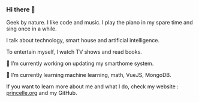 ### Hi there 👋

Geek by nature. I like code and music. I play the piano in my spare time and sing once in a while. 

I talk about technology, smart house and artificial intelligence. 

To entertain myself, I watch TV shows and read books. 

🔭 I’m currently working on updating my smarthome system.

🌱 I’m currently learning machine learning, math, VueJS, MongoDB.

If you want to learn more about me and what I do, check my website : [princelle.org](https://princelle.org/en) and my GitHub.
